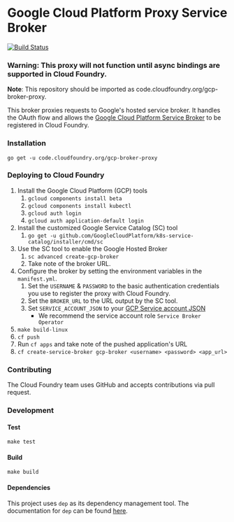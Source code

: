 # Google Cloud Platform Proxy Service Broker
[![Build Status](https://travis-ci.org/cloudfoundry-incubator/gcp-broker-proxy.svg?branch=master)](https://travis-ci.org/cloudfoundry-incubator/gcp-broker-proxy)

### Warning: This proxy will not function until async bindings are supported in Cloud Foundry.

**Note**: This repository should be imported as code.cloudfoundry.org/gcp-broker-proxy.


This broker proxies requests to Google's hosted service broker. It handles the OAuth flow and allows the
[Google Cloud Platform Service Broker](https://cloud.google.com/kubernetes-engine/docs/concepts/add-on/service-broker)
to be registered in Cloud Foundry.

### Installation
```
go get -u code.cloudfoundry.org/gcp-broker-proxy
```

### Deploying to Cloud Foundry
1. Install the Google Cloud Platform (GCP) tools
   1. `gcloud components install beta`
   1. `gcloud components install kubectl`
   1. `gcloud auth login`
   1. `gcloud auth application-default login`
1. Install the customized Google Service Catalog (SC) tool
   1. `go get -u github.com/GoogleCloudPlatform/k8s-service-catalog/installer/cmd/sc`
1. Use the SC tool to enable the Google Hosted Broker
   1. `sc advanced create-gcp-broker`
   1. Take note of the broker URL.
1. Configure the broker by setting the environment variables in the `manifest.yml`.
   1. Set the `USERNAME` & `PASSWORD` to the basic authentication credentials you use to register the proxy with Cloud Foundry.
   1. Set the `BROKER_URL` to the URL output by the SC tool.
   1. Set `SERVICE_ACCOUNT_JSON` to your [GCP Service account JSON](https://developers.google.com/identity/protocols/OAuth2ServiceAccount)
      - We recommend the service account role `Service Broker Operator`
1. `make build-linux`
1. `cf push`
1. Run `cf apps` and take note of the pushed application's URL
1. `cf create-service-broker gcp-broker <username> <password> <app_url>`

### Contributing
The Cloud Foundry team uses GitHub and accepts contributions via pull request.

### Development

#### Test
```
make test
```

#### Build
```
make build
```

#### Dependencies 

This project uses `dep` as its dependency management tool. The documentation for `dep` can be found [here](https://golang.github.io/dep/docs/daily-dep.html).
